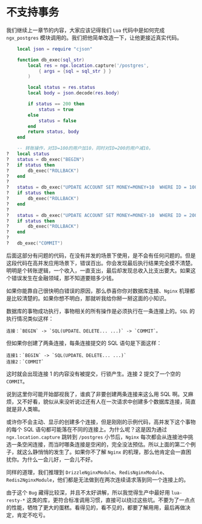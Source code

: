 # 不支持事务

我们继续上一章节的内容，大家应该记得我们 `Lua` 代码中是如何完成 `ngx_postgres` 模块调用的。我们把他简单改造一下，让他更接近真实代码。

```lua
	local json = require "cjson"

	function db_exec(sql_str)
	    local res = ngx.location.capture('/postgres',
	        { args = {sql = sql_str } }
	    )

	    local status = res.status
	    local body = json.decode(res.body)

	    if status == 200 then
	        status = true
	    else
	        status = false
	    end
	    return status, body
	end

	-- 转账操作，对ID=100的用户加10，同时对ID=200的用户减10。
?	local status
?	status = db_exec("BEGIN")
?	if status then
?		db_exec("ROLLBACK")
?	end
?
?	status = db_exec("UPDATE ACCOUNT SET MONEY=MONEY+10  WHERE ID = 100")
?	if status then
?		db_exec("ROLLBACK")
?	end
?
?	status = db_exec("UPDATE ACCOUNT SET MONEY=MONEY-10  WHERE ID = 200")
?	if status then
?		db_exec("ROLLBACK")
?	end
?
?	db_exec("COMMIT")
```

后面这部分有问题的代码，在没有并发的场景下使用，是不会有任何问题的。但是这段代码在高并发应用场景下，错误百出。你会发现最后执行结果完全摸不清楚。明明是个转账逻辑，一个收入，一直支出，最后却发现总收入比支出要大。如果这个错误发生在金融领域，那不知道要赔多少钱。

如果你能靠自己很快明白错误的原因，那么恭喜你你对数据库连接、`Nginx` 机理都是比较清楚的。如果你想不明白，那就听我给你掰一掰这面的小知识。

数据库的事物成功执行，事物相关的所有操作是必须执行在一条连接上的。`SQL` 的执行情况类似这样：

```
连接：`BEGIN` -> `SQL(UPDATE、DELETE... ...)` -> `COMMIT`。
```

但如果你创建了两条连接，每条连接提交的 SQL 语句是下面这样：

```
连接1：`BEGIN` -> `SQL(UPDATE、DELETE... ...)`
连接2：`COMMIT`
```

这时就会出现连接 1 的内容没有被提交，行锁产生。连接 2 提交了一个空的 `COMMIT`。

说到这里你可能开始鄙视我了，谁疯了非要创建两条连接来这么用 SQL 啊。又麻烦，又不好看，貌似从来没听说过还有人在一次请求中创建多个数据库连接，简直就是非人类嘛。

或许你不会主动、显示的创建多个连接，但是刚刚的示例代码，高并发下这个事物的每个 SQL 语句都可能落在不同的连接上。为什么呢？这是因为通过 `ngx.location.capture` 跳转到 `/postgres` 小节后，`Nginx` 每次都会从连接池中挑选一条空闲连接，而当时哪条连接是空闲的，完全没法预估。所以上面的第二个例子，就这么静悄悄的发生了。如果你不了解 `Nginx` 的机理，那么他肯定会一直困扰你。为什么一会儿好，一会儿不好。

同样的道理，我们推理到 `DrizzleNginxModule`、`RedisNginxModule`、`Redis2NginxModule`，他们都是无法做到在两次连续请求落到同一个连接上的。

由于这个 `Bug` 藏得比较深，并且不太好讲解，所以我觉得生产中最好用 `lua-resty-*` 这类的库，更符合标准调用习惯，直接可以绕过这些坑。不要为了一点点的性能，牺牲了更大的蛋糕。看得见的，看不见的，都要了解用用，最后再做决定，肯定不吃亏。


